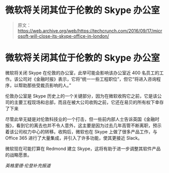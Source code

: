 # 微软将关闭其位于伦敦的 Skype 办公室

> 原文：<https://web.archive.org/web/https://techcrunch.com/2016/09/17/microsoft-will-close-its-skype-office-in-london/>

# 微软将关闭其位于伦敦的 Skype 办公室

微软将关闭 Skype 在伦敦的办公室，此举可能会影响该办公室近 400 名员工的工作。该公司对《金融时报》表示，它将“统一一些工程职位”，但它“将进入咨询程序，以帮助那些受裁员影响的人。”

伦敦办公室是 Skype 历史上的一个关键部分，因为在微软收购它之前，它是该公司的主要工程现场和总部，而且在被大公司收购之前，它还在易贝的所有权下幸存了下来

尽管此举无疑是对伦敦科技业的一个打击，但一些前内部人士告诉英国《金融时报》，看到它的离去也并不令人意外，这主要是因为过去几年高管不断离职，预示着该公司权力中心的转移。收购后，微软也在 Skype 上做了很多产品工作，与 Office 365 进行了大量集成，并引入了许多功能，使其更接近 Slack。

微软现在可能打算在 Redmond 建立 Skype，这将有助于进一步调整其软件产品的战略愿景。

*英格里德·伦登补充报道*